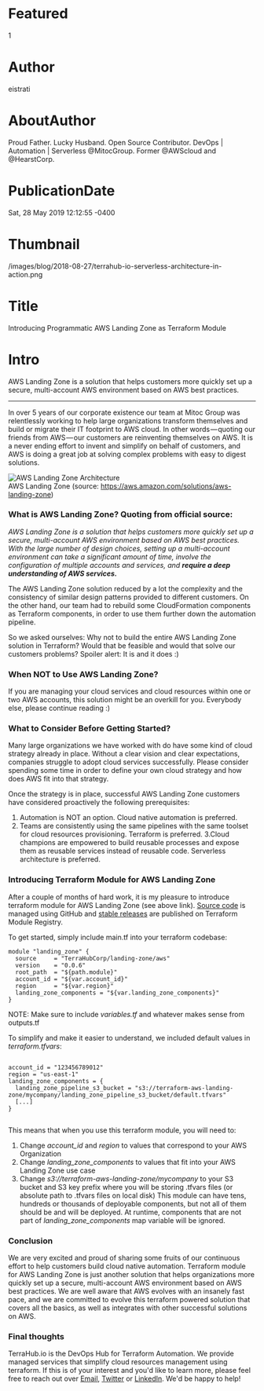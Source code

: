 # Featured
1

# Author
eistrati

# AboutAuthor
Proud Father. Lucky Husband. Open Source Contributor. DevOps | Automation | Serverless @MitocGroup. Former @AWScloud and @HearstCorp.

# PublicationDate
Sat, 28 May 2019 12:12:55 -0400

# Thumbnail
/images/blog/2018-08-27/terrahub-io-serverless-architecture-in-action.png

# Title
Introducing Programmatic AWS Landing Zone as Terraform Module

# Intro
AWS Landing Zone is a solution that helps customers more quickly set up a secure, multi-account AWS environment based on AWS best practices.

---

In over 5 years of our corporate existence our team at Mitoc Group was relentlessly working to help large organizations transform themselves and build or migrate their IT footprint to AWS cloud. In other words — quoting our friends from AWS — our customers are reinventing themselves on AWS. It is a never ending effort to invent and simplify on behalf of customers, and AWS is doing a great job at solving complex problems with easy to digest solutions.

<div class="floatleft">
    <img src="/images/blog/2019-06-17/aws-landing-zone.png" alt="AWS Landing Zone Architecture" />
    <div class="center img-description">
        AWS Landing Zone (source: <a href="https://aws.amazon.com/solutions/aws-landing-zone" rel="noreferrer">https://aws.amazon.com/solutions/aws-landing-zone</a>)
    </div>
</div>

### What is AWS Landing Zone? Quoting from official source:

_AWS Landing Zone is a solution that helps customers more quickly set up a secure, multi-account AWS environment based on AWS best practices. With the large number of design choices, setting up a multi-account environment can take a significant amount of time, involve the configuration of multiple accounts and services, and **require a deep understanding of AWS services.**_

The AWS Landing Zone solution reduced by a lot the complexity and the consistency of similar design patterns provided to different customers. On the other hand, our team had to rebuild some CloudFormation components as Terraform components, in order to use them further down the automation pipeline.

So we asked ourselves: Why not to build the entire AWS Landing Zone solution in Terraform? Would that be feasible and would that solve our customers problems? Spoiler alert: It is and it does :)

### When NOT to Use AWS Landing Zone?

If you are managing your cloud services and cloud resources within one or two AWS accounts, this solution might be an overkill for you. Everybody else, please continue reading :)

### What to Consider Before Getting Started?

Many large organizations we have worked with do have some kind of cloud strategy already in place. Without a clear vision and clear expectations, companies struggle to adopt cloud services successfully. Please consider spending some time in order to define your own cloud strategy and how does AWS fit into that strategy.

Once the strategy is in place, successful AWS Landing Zone customers have considered proactively the following prerequisites:

1. Automation is NOT an option. Cloud native automation is preferred.
2. Teams are consistently using the same pipelines with the same toolset for cloud resources provisioning. Terraform is preferred.
3.Cloud champions are empowered to build reusable processes and expose them as reusable services instead of reusable code. Serverless architecture is preferred.

### Introducing Terraform Module for AWS Landing Zone

After a couple of months of hard work, it is my pleasure to introduce terraform module for AWS Landing Zone (see above link). [Source code](https://github.com/TerraHubCorp/terraform-aws-landing-zone) is managed using GitHub and [stable releases](https://registry.terraform.io/modules/TerraHubCorp/landing-zone) are published on Terraform Module Registry.

To get started, simply include main.tf into your terraform codebase:

```
module "landing_zone" {
  source     = "TerraHubCorp/landing-zone/aws"
  version    = "0.0.6"
  root_path  = "${path.module}"
  account_id = "${var.account_id}"
  region     = "${var.region}"
  landing_zone_components = "${var.landing_zone_components}"
}
```

NOTE: Make sure to include _variables.tf_ and whatever makes sense from outputs.tf

To simplify and make it easier to understand, we included default values in _terraform.tfvars_:

```

account_id = "123456789012"
region = "us-east-1"
landing_zone_components = {
  landing_zone_pipeline_s3_bucket = "s3://terraform-aws-landing-zone/mycompany/landing_zone_pipeline_s3_bucket/default.tfvars"
  [...]
}
        
```

This means that when you use this terraform module, you will need to:

1. Change _account\_id_ and _region_ to values that correspond to your AWS Organization
2. Change _landing_zone_components_ to values that fit into your AWS Landing Zone use case
3. Change _s3://terraform-aws-landing-zone/mycompany_ to your S3 bucket and S3 key prefix where you will be storing .tfvars files (or absolute path to .tfvars files on local disk)
This module can have tens, hundreds or thousands of deployable components, but not all of them should be and will be deployed. At runtime, components that are not part of _landing\_zone\_components_ map variable will be ignored.

### Conclusion

We are very excited and proud of sharing some fruits of our continuous effort to help customers build cloud native automation. Terraform module for AWS Landing Zone is just another solution that helps organizations more quickly set up a secure, multi-account AWS environment based on AWS best practices. We are well aware that AWS evolves with an insanely fast pace, and we are committed to evolve this terraform powered solution that covers all the basics, as well as integrates with other successful solutions on AWS.

### Final thoughts

TerraHub.io is the DevOps Hub for Terraform Automation. We provide managed services that simplify cloud resources management using terraform. If this is of your interest and you'd like to learn more, please feel free to reach out over [Email](mailto:hello@terrahub.io), [Twitter](https://twitter.com/terrahubcorp) or [LinkedIn](https://www.linkedin.com/company/terrahubcorp). We'd be happy to help!
